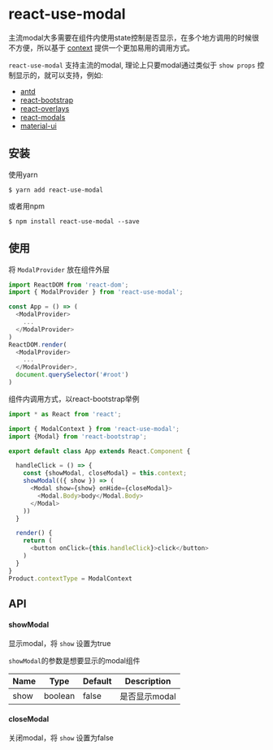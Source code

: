 # react-use-modal

主流modal大多需要在组件内使用state控制是否显示，在多个地方调用的时候很不方便，所以基于 [context](https://reactjs.org/docs/context.html#api) 提供一个更加易用的调用方式。

`react-use-modal` 支持主流的modal, 理论上只要modal通过类似于 `show props` 控制显示的，就可以支持，例如:
- [antd](https://github.com/ant-design/ant-design)
- [react-bootstrap](https://react-bootstrap.github.io/components/modal/)
- [react-overlays](https://github.com/react-bootstrap/react-overlays)
- [react-modals](https://github.com/reactjs/react-modal)
- [material-ui](https://material-ui.com/utils/modal/)

## 安装

使用yarn
```
$ yarn add react-use-modal
```
或者用npm
```
$ npm install react-use-modal --save
```

## 使用

将 `ModalProvider` 放在组件外层
```js
import ReactDOM from 'react-dom';
import { ModalProvider } from 'react-use-modal';

const App = () => (
  <ModalProvider>
    ...
  </ModalProvider>
)
ReactDOM.render(
  <ModalProvider>
    ...
  </ModalProvider>,
  document.querySelector('#root')
)
```
组件内调用方式，以react-bootstrap举例
```js
import * as React from 'react';

import { ModalContext } from 'react-use-modal';
import {Modal} from 'react-bootstrap';

export default class App extends React.Component {

  handleClick = () => {
    const {showModal, closeModal} = this.context;
    showModal(({ show }) => (
      <Modal show={show} onHide={closeModal}>
        <Modal.Body>body</Modal.Body>
      </Modal>
    ))
  }

  render() {
    return (
      <button onClick={this.handleClick}>click</button>
    )
  }
}
Product.contextType = ModalContext
```

## API

#### showModal
显示modal，将 `show` 设置为true

`showModal`的参数是想要显示的modal组件

Name|Type|Default|Description
-|-|-|-
show|boolean|false|是否显示modal

#### closeModal
关闭modal，将 `show` 设置为false
